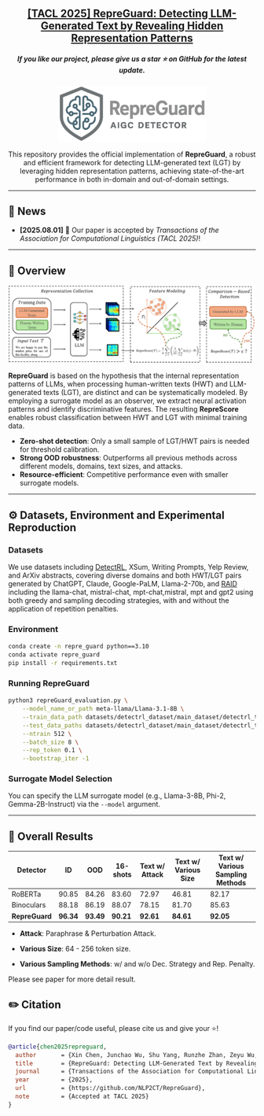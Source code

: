 <h2 align="center">
  <a href="https://github.com/NLP2CT/RepreGuard">[TACL 2025] RepreGuard: Detecting LLM-Generated Text by Revealing Hidden Representation Patterns</a>
</h2>

<h5 align="center">
  If you like our project, please give us a star ⭐ on GitHub for the latest update.
</h5>

<p align="center">
  <img src="image/RepreGuard_logo.png" alt="RepreGuard" style="width: 300px; height: auto;">
</p>

<div align="center">

This repository provides the official implementation of **RepreGuard**, a robust and efficient framework for detecting LLM-generated text (LGT) by leveraging hidden representation patterns, achieving state-of-the-art performance in both in-domain and out-of-domain settings.

</div>

---

## 📣 News

- **[2025.08.01]** 🎉 Our paper is accepted by *Transactions of the Association for Computational Linguistics (TACL 2025)*!

---

## 🧐 Overview

<img src="image/RepreGuard.png" width="1000px">

**RepreGuard** is based on the hypothesis that the internal representation patterns of LLMs, when processing human-written texts (HWT) and LLM-generated texts (LGT), are distinct and can be systematically modeled. By employing a surrogate model as an observer, we extract neural activation patterns and identify discriminative features. The resulting **RepreScore** enables robust classification between HWT and LGT with minimal training data.

- **Zero-shot detection**: Only a small sample of LGT/HWT pairs is needed for threshold calibration.
- **Strong OOD robustness**: Outperforms all previous methods across different models, domains, text sizes, and attacks.
- **Resource-efficient**: Competitive performance even with smaller surrogate models.

---

## ⚙️ Datasets, Environment and Experimental Reproduction

### Datasets

We use datasets including [DetectRL](https://github.com/NLP2CT/DetectRL), XSum, Writing Prompts, Yelp Review, and ArXiv abstracts, covering diverse domains and both HWT/LGT pairs generated by ChatGPT, Claude, Google-PaLM, Llama-2-70b, and [RAID](https://github.com/liamdugan/raid) including the llama-chat, mistral-chat, mpt-chat,mistral, mpt and gpt2 using both greedy and sampling decoding strategies, with and without the application of repetition penalties. 


### Environment

```bash
conda create -n repre_guard python==3.10
conda activate repre_guard
pip install -r requirements.txt
```

### Running RepreGuard

```bash
python3 repreGuard_evaluation.py \
    --model_name_or_path meta-llama/Llama-3.1-8B \
    --train_data_path datasets/detectrl_dataset/main_dataset/detectrl_train_dataset_llm_type_ChatGPT.json \
    --test_data_paths datasets/detectrl_dataset/main_dataset/detectrl_test_dataset_llm_type_ChatGPT.json, datasets/detectrl_dataset/main_dataset/detectrl_test_dataset_llm_type_Google-PaLM.json, datasets/detectrl_dataset/main_dataset/detectrl_test_dataset_llm_type_Claude-instant.json, datasets/detectrl_dataset/main_dataset/detectrl_test_dataset_llm_type_Llama-2-70b.json \
    --ntrain 512 \
    --batch_size 8 \
    --rep_token 0.1 \
    --bootstrap_iter -1
```

### Surrogate Model Selection

You can specify the LLM surrogate model (e.g., Llama-3-8B, Phi-2, Gemma-2B-Instruct) via the `--model` argument.

---

## 🧪 Overall Results

| Detector      |  ID      |  OOD     | 16-shots |  Text w/ Attack | Text w/ Various Size | Text w/ Various Sampling Methods |
|---------------|----------|----------|----------|-----------------|----------------------|----------------------------------|
| RoBERTa       | 90.85    | 84.26    | 83.60    | 72.97           | 46.81                |  82.17                           |
| Binoculars    | 88.18    | 86.19    | 88.07    | 78.15           | 81.70                |  85.63                           |
| **RepreGuard**| **96.34**| **93.49**| **90.21**| **92.61**       | **84.61**            |  **92.05**                       |

- **Attack**: Paraphrase & Perturbation Attack. 

- **Various Size**: 64 - 256 token size. 

- **Various Sampling Methods**: w/ and w/o Dec. Strategy and Rep. Penalty. 

Please see paper for more detail result.

## ✏️ Citation

If you find our paper/code useful, please cite us and give your ⭐!

```bibtex
@article{chen2025repreguard,
  author       = {Xin Chen, Junchao Wu, Shu Yang, Runzhe Zhan, Zeyu Wu, Ziyang Luo, Di Wang, Min Yang, Lidia S. Chao and Derek F. Wong},
  title        = {RepreGuard: Detecting LLM-Generated Text by Revealing Hidden Representation Patterns},
  journal      = {Transactions of the Association for Computational Linguistics},
  year         = {2025},
  url          = {https://github.com/NLP2CT/RepreGuard},
  note         = {Accepted at TACL 2025}
}
```